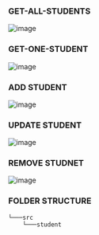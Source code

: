 ### GET-ALL-STUDENTS
![image](https://github.com/D-4-DIBAKAR/Student-API/assets/71878062/912f4074-b7b6-4752-8d2f-a646b70b2cb3)
### GET-ONE-STUDENT
![image](https://github.com/D-4-DIBAKAR/Student-API/assets/71878062/81e5cb2d-fb2f-46d7-b7f9-a54fbd0e3f9a)
### ADD STUDENT
![image](https://github.com/D-4-DIBAKAR/Student-API/assets/71878062/d324814c-569b-425e-b0aa-e89ba64897e7)
### UPDATE STUDENT
![image](https://github.com/D-4-DIBAKAR/Student-API/assets/71878062/b7664fd5-2fd8-4ab6-8104-7c6647fa7314)
### REMOVE STUDNET
![image](https://github.com/D-4-DIBAKAR/Student-API/assets/71878062/61e2db5e-2428-433a-81fb-6f624f7ab381)

### FOLDER STRUCTURE
```
└───src
    └───student
```


